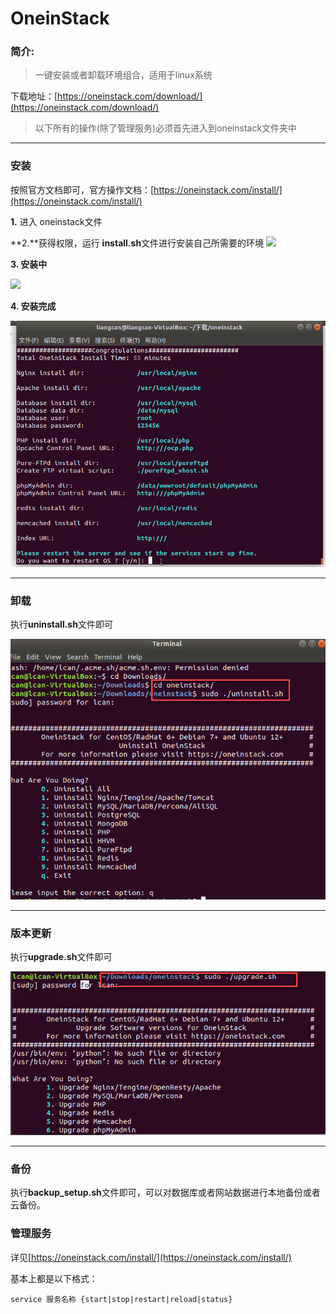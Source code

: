 # OneinStack

### 简介:

> 一键安装或者卸载环境组合，适用于linux系统

下载地址：[https://oneinstack.com/download/](https://oneinstack.com/download/)

> 以下所有的操作(除了管理服务)必须首先进入到oneinstack文件夹中


----------


### 安装

按照官方文档即可，官方操作文档：[https://oneinstack.com/install/](https://oneinstack.com/install/)

**1.** 进入 oneinstack文件

**2.**获得权限，运行 **install.sh**文件进行安装自己所需要的环境
![](OneinStack_first.gif)

**3. 安装中**

![](OneinStack_installing.gif)

**4. 安装完成**

![](OneinStack_finsh.gif)

----------


### 卸载

执行**uninstall.sh**文件即可

![](OneinStack_uninstall.png)

----------

### 版本更新

执行**upgrade.sh**文件即可

![](OneinStack_update.png)

----------

### 备份

执行**backup_setup.sh**文件即可，可以对数据库或者网站数据进行本地备份或者云备份。

### 管理服务

详见[https://oneinstack.com/install/](https://oneinstack.com/install/)

基本上都是以下格式：

    service 服务名称 {start|stop|restart|reload|status}








